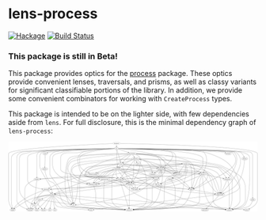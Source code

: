 
# lens-process

[![Hackage](https://img.shields.io/hackage/v/lens-process.svg)](https://hackage.haskell.org/package/lens-process)
[![Build Status](https://travis-ci.org/emilypi/lens-process.svg?branch=master)](https://travis-ci.org/emilypi/lens-process)

### This package is still in Beta!

This package provides optics for the [process](https://hackage.haskell.org/package/process) package. These optics provide convenient lenses, traversals, and prisms, as well as classy variants for significant classifiable portions of the library. In addition, we provide some convenient combinators for working with `CreateProcess` types.

This package is intended to be on the lighter side, with few dependencies aside from `lens`. For full disclosure, this is the minimal dependency graph of `lens-process`:

![lens-process dependencies](dependencies.png)
